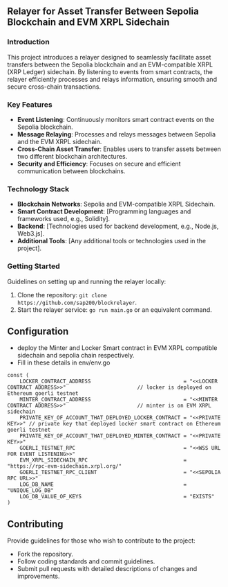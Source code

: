 ## Relayer for Asset Transfer Between Sepolia Blockchain and EVM XRPL Sidechain

### Introduction
This project introduces a relayer designed to seamlessly facilitate asset transfers between the Sepolia blockchain and an EVM-compatible XRPL (XRP Ledger) sidechain. By listening to events from smart contracts, the relayer efficiently processes and relays information, ensuring smooth and secure cross-chain transactions.

### Key Features
- **Event Listening**: Continuously monitors smart contract events on the Sepolia blockchain.
- **Message Relaying**: Processes and relays messages between Sepolia and the EVM XRPL sidechain.
- **Cross-Chain Asset Transfer**: Enables users to transfer assets between two different blockchain architectures.
- **Security and Efficiency**: Focuses on secure and efficient communication between blockchains.

### Technology Stack
- **Blockchain Networks**: Sepolia and EVM-compatible XRPL Sidechain.
- **Smart Contract Development**: [Programming languages and frameworks used, e.g., Solidity].
- **Backend**: [Technologies used for backend development, e.g., Node.js, Web3.js].
- **Additional Tools**: [Any additional tools or technologies used in the project].

### Getting Started
Guidelines on setting up and running the relayer locally:
1. Clone the repository: `git clone https://github.com/sap200/blockrelayer`.
4. Start the relayer service: `go run main.go` or an equivalent command.

## Configuration
- deploy the Minter and Locker Smart contract in EVM XRPL compatible sidechain and sepolia chain respectively.
- Fill in these details in env/env.go
```
const (
	LOCKER_CONTRACT_ADDRESS                              = "<<LOCKER CONTRACT ADDRESS>>"                       // locker is deployed on Ethereum goerli testnet
	MINTER_CONTRACT_ADDRESS                              = "<<MINTER CONTRACT ADDRESS>>"                       // minter is on EVM XRPL sidechain
	PRIVATE_KEY_OF_ACCOUNT_THAT_DEPLOYED_LOCKER_CONTRACT = "<<PRIVATE KEY>>" // private key that deployed locker smart contract on Ethereum goerli testnet
	PRIVATE_KEY_OF_ACCOUNT_THAT_DEPLOYED_MINTER_CONTRACT = "<<PRIVATE KEY>>"
	GOERLI_TESTNET_RPC                                   = "<<WSS URL FOR EVENT LISTENING>>"
	EVM_XRPL_SIDECHAIN_RPC                               = "https://rpc-evm-sidechain.xrpl.org/"
	GOERLI_TESTNET_RPC_CLIENT                            = "<<SEPOLIA RPC URL>>"
	LOG_DB_NAME                                          = "UNIQUE_LOG_DB"
	LOG_DB_VALUE_OF_KEYS                                 = "EXISTS"
)

```

## Contributing
Provide guidelines for those who wish to contribute to the project:
- Fork the repository.
- Follow coding standards and commit guidelines.
- Submit pull requests with detailed descriptions of changes and improvements.

